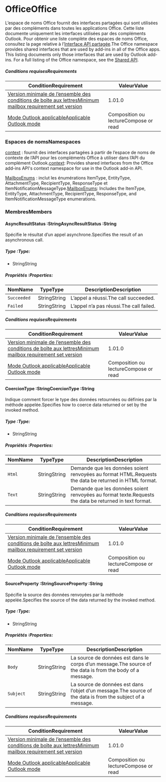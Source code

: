  

# <a name="office"></a><span data-ttu-id="5d45b-101">Office</span><span class="sxs-lookup"><span data-stu-id="5d45b-101">Office</span></span>

<span data-ttu-id="5d45b-p101">L’espace de noms Office fournit des interfaces partagées qui sont utilisées par des compléments dans toutes les applications Office. Cette liste documente uniquement les interfaces utilisées par des compléments Outlook. Pour obtenir une liste complète des espaces de noms Office, consultez la page relative à l’[Interface API partagée](/javascript/api/office).</span><span class="sxs-lookup"><span data-stu-id="5d45b-p101">The Office namespace provides shared interfaces that are used by add-ins in all of the Office apps. This listing documents only those interfaces that are used by Outlook add-ins. For a full listing of the Office namespace, see the [Shared API](/javascript/api/office).</span></span>

##### <a name="requirements"></a><span data-ttu-id="5d45b-104">Conditions requises</span><span class="sxs-lookup"><span data-stu-id="5d45b-104">Requirements</span></span>

|<span data-ttu-id="5d45b-105">Condition</span><span class="sxs-lookup"><span data-stu-id="5d45b-105">Requirement</span></span>| <span data-ttu-id="5d45b-106">Valeur</span><span class="sxs-lookup"><span data-stu-id="5d45b-106">Value</span></span>|
|---|---|
|[<span data-ttu-id="5d45b-107">Version minimale de l’ensemble des conditions de boîte aux lettres</span><span class="sxs-lookup"><span data-stu-id="5d45b-107">Minimum mailbox requirement set version</span></span>](/javascript/office/requirement-sets/outlook-api-requirement-sets)| <span data-ttu-id="5d45b-108">1.0</span><span class="sxs-lookup"><span data-stu-id="5d45b-108">1.0</span></span>|
|[<span data-ttu-id="5d45b-109">Mode Outlook applicable</span><span class="sxs-lookup"><span data-stu-id="5d45b-109">Applicable Outlook mode</span></span>](https://docs.microsoft.com/outlook/add-ins/#extension-points)| <span data-ttu-id="5d45b-110">Composition ou lecture</span><span class="sxs-lookup"><span data-stu-id="5d45b-110">Compose or read</span></span>|

### <a name="namespaces"></a><span data-ttu-id="5d45b-111">Espaces de noms</span><span class="sxs-lookup"><span data-stu-id="5d45b-111">Namespaces</span></span>

<span data-ttu-id="5d45b-112">[context](office.context.md) : fournit des interfaces partagées à partir de l’espace de noms de contexte de l’API pour les compléments Office à utiliser dans l’API du complément Outlook.</span><span class="sxs-lookup"><span data-stu-id="5d45b-112">[context](office.context.md): Provides shared interfaces from the Office add-ins API's context namespace for use in the Outlook add-in API.</span></span>

<span data-ttu-id="5d45b-113">[MailboxEnums](/javascript/api/outlook/office.mailboxenums.attachmenttype) : inclut les énumérations ItemType, EntityType, AttachmentType, RecipientType, ResponseType et ItemNotificationMessageType.</span><span class="sxs-lookup"><span data-stu-id="5d45b-113">[MailboxEnums](/javascript/api/outlook/office.mailboxenums.attachmenttype): Includes the ItemType, EntityType, AttachmentType, RecipientType, ResponseType, and ItemNotificationMessageType enumerations.</span></span>

### <a name="members"></a><span data-ttu-id="5d45b-114">Membres</span><span class="sxs-lookup"><span data-stu-id="5d45b-114">Members</span></span>

####  <a name="asyncresultstatus-string"></a><span data-ttu-id="5d45b-115">AsyncResultStatus :String</span><span class="sxs-lookup"><span data-stu-id="5d45b-115">AsyncResultStatus :String</span></span>

<span data-ttu-id="5d45b-116">Spécifie le résultat d’un appel asynchrone.</span><span class="sxs-lookup"><span data-stu-id="5d45b-116">Specifies the result of an asynchronous call.</span></span>

##### <a name="type"></a><span data-ttu-id="5d45b-117">Type :</span><span class="sxs-lookup"><span data-stu-id="5d45b-117">Type:</span></span>

*   <span data-ttu-id="5d45b-118">String</span><span class="sxs-lookup"><span data-stu-id="5d45b-118">String</span></span>

##### <a name="properties"></a><span data-ttu-id="5d45b-119">Propriétés :</span><span class="sxs-lookup"><span data-stu-id="5d45b-119">Properties:</span></span>

|<span data-ttu-id="5d45b-120">Nom</span><span class="sxs-lookup"><span data-stu-id="5d45b-120">Name</span></span>| <span data-ttu-id="5d45b-121">Type</span><span class="sxs-lookup"><span data-stu-id="5d45b-121">Type</span></span>| <span data-ttu-id="5d45b-122">Description</span><span class="sxs-lookup"><span data-stu-id="5d45b-122">Description</span></span>|
|---|---|---|
|`Succeeded`| <span data-ttu-id="5d45b-123">String</span><span class="sxs-lookup"><span data-stu-id="5d45b-123">String</span></span>|<span data-ttu-id="5d45b-124">L’appel a réussi.</span><span class="sxs-lookup"><span data-stu-id="5d45b-124">The call succeeded.</span></span>|
|`Failed`| <span data-ttu-id="5d45b-125">String</span><span class="sxs-lookup"><span data-stu-id="5d45b-125">String</span></span>|<span data-ttu-id="5d45b-126">L’appel n’a pas réussi.</span><span class="sxs-lookup"><span data-stu-id="5d45b-126">The call failed.</span></span>|

##### <a name="requirements"></a><span data-ttu-id="5d45b-127">Conditions requises</span><span class="sxs-lookup"><span data-stu-id="5d45b-127">Requirements</span></span>

|<span data-ttu-id="5d45b-128">Condition</span><span class="sxs-lookup"><span data-stu-id="5d45b-128">Requirement</span></span>| <span data-ttu-id="5d45b-129">Valeur</span><span class="sxs-lookup"><span data-stu-id="5d45b-129">Value</span></span>|
|---|---|
|[<span data-ttu-id="5d45b-130">Version minimale de l’ensemble des conditions de boîte aux lettres</span><span class="sxs-lookup"><span data-stu-id="5d45b-130">Minimum mailbox requirement set version</span></span>](/javascript/office/requirement-sets/outlook-api-requirement-sets)| <span data-ttu-id="5d45b-131">1.0</span><span class="sxs-lookup"><span data-stu-id="5d45b-131">1.0</span></span>|
|[<span data-ttu-id="5d45b-132">Mode Outlook applicable</span><span class="sxs-lookup"><span data-stu-id="5d45b-132">Applicable Outlook mode</span></span>](https://docs.microsoft.com/outlook/add-ins/#extension-points)| <span data-ttu-id="5d45b-133">Composition ou lecture</span><span class="sxs-lookup"><span data-stu-id="5d45b-133">Compose or read</span></span>|
####  <a name="coerciontype-string"></a><span data-ttu-id="5d45b-134">CoercionType :String</span><span class="sxs-lookup"><span data-stu-id="5d45b-134">CoercionType :String</span></span>

<span data-ttu-id="5d45b-135">Indique comment forcer le type des données retournées ou définies par la méthode appelée.</span><span class="sxs-lookup"><span data-stu-id="5d45b-135">Specifies how to coerce data returned or set by the invoked method.</span></span>

##### <a name="type"></a><span data-ttu-id="5d45b-136">Type :</span><span class="sxs-lookup"><span data-stu-id="5d45b-136">Type:</span></span>

*   <span data-ttu-id="5d45b-137">String</span><span class="sxs-lookup"><span data-stu-id="5d45b-137">String</span></span>

##### <a name="properties"></a><span data-ttu-id="5d45b-138">Propriétés :</span><span class="sxs-lookup"><span data-stu-id="5d45b-138">Properties:</span></span>

|<span data-ttu-id="5d45b-139">Nom</span><span class="sxs-lookup"><span data-stu-id="5d45b-139">Name</span></span>| <span data-ttu-id="5d45b-140">Type</span><span class="sxs-lookup"><span data-stu-id="5d45b-140">Type</span></span>| <span data-ttu-id="5d45b-141">Description</span><span class="sxs-lookup"><span data-stu-id="5d45b-141">Description</span></span>|
|---|---|---|
|`Html`| <span data-ttu-id="5d45b-142">String</span><span class="sxs-lookup"><span data-stu-id="5d45b-142">String</span></span>|<span data-ttu-id="5d45b-143">Demande que les données soient renvoyées au format HTML.</span><span class="sxs-lookup"><span data-stu-id="5d45b-143">Requests the data be returned in HTML format.</span></span>|
|`Text`| <span data-ttu-id="5d45b-144">String</span><span class="sxs-lookup"><span data-stu-id="5d45b-144">String</span></span>|<span data-ttu-id="5d45b-145">Demande que les données soient renvoyées au format texte.</span><span class="sxs-lookup"><span data-stu-id="5d45b-145">Requests the data be returned in text format.</span></span>|

##### <a name="requirements"></a><span data-ttu-id="5d45b-146">Conditions requises</span><span class="sxs-lookup"><span data-stu-id="5d45b-146">Requirements</span></span>

|<span data-ttu-id="5d45b-147">Condition</span><span class="sxs-lookup"><span data-stu-id="5d45b-147">Requirement</span></span>| <span data-ttu-id="5d45b-148">Valeur</span><span class="sxs-lookup"><span data-stu-id="5d45b-148">Value</span></span>|
|---|---|
|[<span data-ttu-id="5d45b-149">Version minimale de l’ensemble des conditions de boîte aux lettres</span><span class="sxs-lookup"><span data-stu-id="5d45b-149">Minimum mailbox requirement set version</span></span>](/javascript/office/requirement-sets/outlook-api-requirement-sets)| <span data-ttu-id="5d45b-150">1.0</span><span class="sxs-lookup"><span data-stu-id="5d45b-150">1.0</span></span>|
|[<span data-ttu-id="5d45b-151">Mode Outlook applicable</span><span class="sxs-lookup"><span data-stu-id="5d45b-151">Applicable Outlook mode</span></span>](https://docs.microsoft.com/outlook/add-ins/#extension-points)| <span data-ttu-id="5d45b-152">Composition ou lecture</span><span class="sxs-lookup"><span data-stu-id="5d45b-152">Compose or read</span></span>|
####  <a name="sourceproperty-string"></a><span data-ttu-id="5d45b-153">SourceProperty :String</span><span class="sxs-lookup"><span data-stu-id="5d45b-153">SourceProperty :String</span></span>

<span data-ttu-id="5d45b-154">Spécifie la source des données renvoyées par la méthode appelée.</span><span class="sxs-lookup"><span data-stu-id="5d45b-154">Specifies the source of the data returned by the invoked method.</span></span>

##### <a name="type"></a><span data-ttu-id="5d45b-155">Type :</span><span class="sxs-lookup"><span data-stu-id="5d45b-155">Type:</span></span>

*   <span data-ttu-id="5d45b-156">String</span><span class="sxs-lookup"><span data-stu-id="5d45b-156">String</span></span>

##### <a name="properties"></a><span data-ttu-id="5d45b-157">Propriétés :</span><span class="sxs-lookup"><span data-stu-id="5d45b-157">Properties:</span></span>

|<span data-ttu-id="5d45b-158">Nom</span><span class="sxs-lookup"><span data-stu-id="5d45b-158">Name</span></span>| <span data-ttu-id="5d45b-159">Type</span><span class="sxs-lookup"><span data-stu-id="5d45b-159">Type</span></span>| <span data-ttu-id="5d45b-160">Description</span><span class="sxs-lookup"><span data-stu-id="5d45b-160">Description</span></span>|
|---|---|---|
|`Body`| <span data-ttu-id="5d45b-161">String</span><span class="sxs-lookup"><span data-stu-id="5d45b-161">String</span></span>|<span data-ttu-id="5d45b-162">La source de données est dans le corps d’un message.</span><span class="sxs-lookup"><span data-stu-id="5d45b-162">The source of the data is from the body of a message.</span></span>|
|`Subject`| <span data-ttu-id="5d45b-163">String</span><span class="sxs-lookup"><span data-stu-id="5d45b-163">String</span></span>|<span data-ttu-id="5d45b-164">La source de données est dans l’objet d’un message.</span><span class="sxs-lookup"><span data-stu-id="5d45b-164">The source of the data is from the subject of a message.</span></span>|

##### <a name="requirements"></a><span data-ttu-id="5d45b-165">Conditions requises</span><span class="sxs-lookup"><span data-stu-id="5d45b-165">Requirements</span></span>

|<span data-ttu-id="5d45b-166">Condition</span><span class="sxs-lookup"><span data-stu-id="5d45b-166">Requirement</span></span>| <span data-ttu-id="5d45b-167">Valeur</span><span class="sxs-lookup"><span data-stu-id="5d45b-167">Value</span></span>|
|---|---|
|[<span data-ttu-id="5d45b-168">Version minimale de l’ensemble des conditions de boîte aux lettres</span><span class="sxs-lookup"><span data-stu-id="5d45b-168">Minimum mailbox requirement set version</span></span>](/javascript/office/requirement-sets/outlook-api-requirement-sets)| <span data-ttu-id="5d45b-169">1.0</span><span class="sxs-lookup"><span data-stu-id="5d45b-169">1.0</span></span>|
|[<span data-ttu-id="5d45b-170">Mode Outlook applicable</span><span class="sxs-lookup"><span data-stu-id="5d45b-170">Applicable Outlook mode</span></span>](https://docs.microsoft.com/outlook/add-ins/#extension-points)| <span data-ttu-id="5d45b-171">Composition ou lecture</span><span class="sxs-lookup"><span data-stu-id="5d45b-171">Compose or read</span></span>|